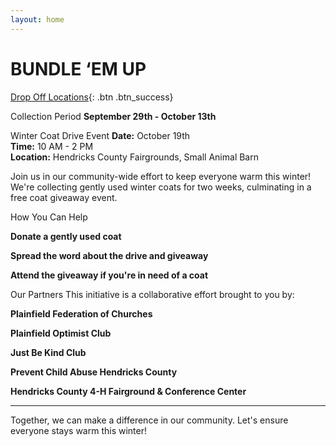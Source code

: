 ```yaml
---
layout: home
---
```

# BUNDLE ‘EM UP
[Drop Off Locations](https://bwaite43.github.io/bundleemup.com//dropoff-locations/){: .btn .btn_success}

Collection Period
**September 29th - October 13th**

Winter Coat Drive Event
**Date:** October 19th  
**Time:** 10 AM - 2 PM  
**Location:** Hendricks County Fairgrounds, Small Animal Barn

Join us in our community-wide effort to keep everyone warm this winter! We're collecting gently used winter coats for two weeks, culminating in a free coat giveaway event.

How You Can Help

**Donate a gently used coat**

**Spread the word about the drive and giveaway**

**Attend the giveaway if you're in need of a coat**

Our Partners
This initiative is a collaborative effort brought to you by:

**Plainfield Federation of Churches**

**Plainfield Optimist Club**

**Just Be Kind Club**

**Prevent Child Abuse Hendricks County**

**Hendricks County 4-H Fairground & Conference Center**

---

Together, we can make a difference in our community. Let's ensure everyone stays warm this winter!

<img src="{{ site.url }}/images/beu.png" alt="">
